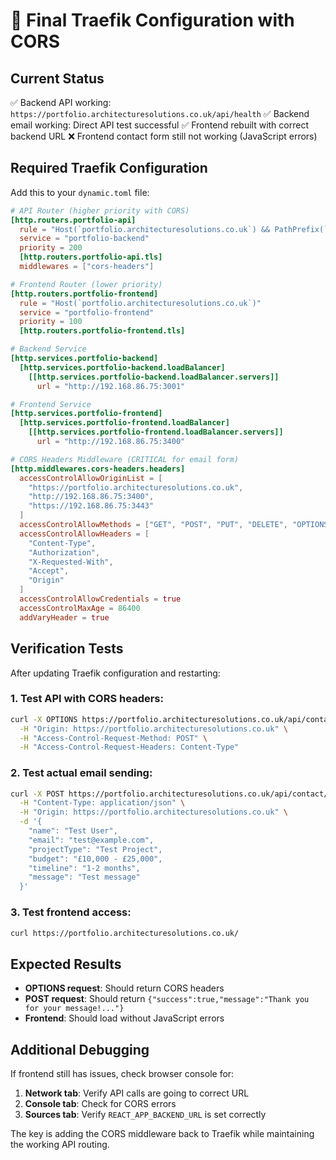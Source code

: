 # 🔧 Final Traefik Configuration with CORS

## Current Status
✅ Backend API working: `https://portfolio.architecturesolutions.co.uk/api/health`
✅ Backend email working: Direct API test successful
✅ Frontend rebuilt with correct backend URL
❌ Frontend contact form still not working (JavaScript errors)

## Required Traefik Configuration

Add this to your `dynamic.toml` file:

```toml
# API Router (higher priority with CORS)
[http.routers.portfolio-api]
  rule = "Host(`portfolio.architecturesolutions.co.uk`) && PathPrefix(`/api`)"
  service = "portfolio-backend"
  priority = 200
  [http.routers.portfolio-api.tls]
  middlewares = ["cors-headers"]

# Frontend Router (lower priority)
[http.routers.portfolio-frontend]
  rule = "Host(`portfolio.architecturesolutions.co.uk`)"
  service = "portfolio-frontend"
  priority = 100
  [http.routers.portfolio-frontend.tls]

# Backend Service
[http.services.portfolio-backend]
  [http.services.portfolio-backend.loadBalancer]
    [[http.services.portfolio-backend.loadBalancer.servers]]
      url = "http://192.168.86.75:3001"

# Frontend Service
[http.services.portfolio-frontend]
  [http.services.portfolio-frontend.loadBalancer]
    [[http.services.portfolio-frontend.loadBalancer.servers]]
      url = "http://192.168.86.75:3400"

# CORS Headers Middleware (CRITICAL for email form)
[http.middlewares.cors-headers.headers]
  accessControlAllowOriginList = [
    "https://portfolio.architecturesolutions.co.uk",
    "http://192.168.86.75:3400",
    "https://192.168.86.75:3443"
  ]
  accessControlAllowMethods = ["GET", "POST", "PUT", "DELETE", "OPTIONS"]
  accessControlAllowHeaders = [
    "Content-Type", 
    "Authorization", 
    "X-Requested-With",
    "Accept",
    "Origin"
  ]
  accessControlAllowCredentials = true
  accessControlMaxAge = 86400
  addVaryHeader = true
```

## Verification Tests

After updating Traefik configuration and restarting:

### 1. Test API with CORS headers:
```bash
curl -X OPTIONS https://portfolio.architecturesolutions.co.uk/api/contact/send-email \
  -H "Origin: https://portfolio.architecturesolutions.co.uk" \
  -H "Access-Control-Request-Method: POST" \
  -H "Access-Control-Request-Headers: Content-Type"
```

### 2. Test actual email sending:
```bash
curl -X POST https://portfolio.architecturesolutions.co.uk/api/contact/send-email \
  -H "Content-Type: application/json" \
  -H "Origin: https://portfolio.architecturesolutions.co.uk" \
  -d '{
    "name": "Test User",
    "email": "test@example.com",
    "projectType": "Test Project", 
    "budget": "£10,000 - £25,000",
    "timeline": "1-2 months",
    "message": "Test message"
  }'
```

### 3. Test frontend access:
```bash
curl https://portfolio.architecturesolutions.co.uk/
```

## Expected Results

- **OPTIONS request**: Should return CORS headers
- **POST request**: Should return `{"success":true,"message":"Thank you for your message!..."}`
- **Frontend**: Should load without JavaScript errors

## Additional Debugging

If frontend still has issues, check browser console for:
1. **Network tab**: Verify API calls are going to correct URL
2. **Console tab**: Check for CORS errors
3. **Sources tab**: Verify `REACT_APP_BACKEND_URL` is set correctly

The key is adding the CORS middleware back to Traefik while maintaining the working API routing.